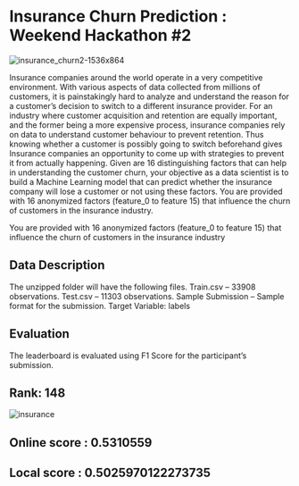 # Insurance Churn Prediction : Weekend Hackathon #2

![insurance_churn2-1536x864](https://user-images.githubusercontent.com/56091634/83671417-52eaa700-a5f2-11ea-9a43-4b43a6105006.jpg)


Insurance companies around the world operate in a very competitive environment. With various aspects of data collected from millions of customers, it is painstakingly hard to analyze and understand the reason for a customer’s decision to switch to a different insurance provider.
For an industry where customer acquisition and retention are equally important, and the former being a more expensive process, insurance companies rely on data to understand customer behaviour to prevent retention. Thus knowing whether a customer is possibly going to switch beforehand gives Insurance companies an opportunity to come up with strategies to prevent it from actually happening.
Given are 16 distinguishing factors that can help in understanding the customer churn, your objective as a data scientist is to build a Machine Learning model that can predict whether the insurance company will lose a customer or not using these factors.
You are provided with 16 anonymized factors (feature_0 to feature 15) that influence the churn of customers in the insurance industry.

You are provided with 16 anonymized factors (feature_0 to feature 15) that influence the churn of customers in the insurance industry

## Data Description
The unzipped folder will have the following files.
Train.csv – 33908 observations.
Test.csv – 11303 observations.
Sample Submission – Sample format for the submission.
Target Variable: labels

## Evaluation
The leaderboard is evaluated using F1 Score for the participant’s submission.

## Rank: 148

![insurance](https://user-images.githubusercontent.com/56091634/84693685-83710000-af65-11ea-8ef3-0f9182d894da.png)

## Online score : 0.5310559

## Local score : 0.5025970122273735
